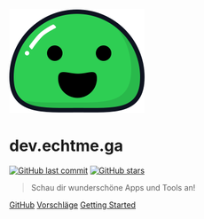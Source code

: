 ![logo](_media/icon.svg)

# dev.echtme.ga 

[![GitHub last commit](https://img.shields.io/github/last-commit/echtme-ga/dev.svg?style=flat)]()
[![GitHub stars](https://img.shields.io/github/stars/bechtme-ga/dev.svg?style=social&label=Stars&style=plastic)]()

> Schau dir wunderschöne Apps und Tools an!

[GitHub](https://github.com/gitpages/docs/)
[Vorschläge](https://matrix.to/#/#vorschlaege:matrix.org)
[Getting Started](#echtmega)
